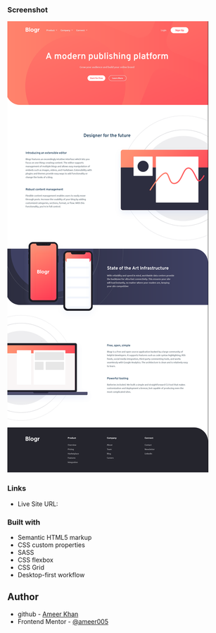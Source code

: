 ### Screenshot

![](images/screenshot.png)

### Links

- Live Site URL: []()

### Built with

- Semantic HTML5 markup
- CSS custom properties
- SASS
- CSS flexbox
- CSS Grid
- Desktop-first workflow

## Author

- github - [Ameer Khan](https://github.com/ameer005)
- Frontend Mentor - [@ameer005](https://www.frontendmentor.io/profile/ameer005)
